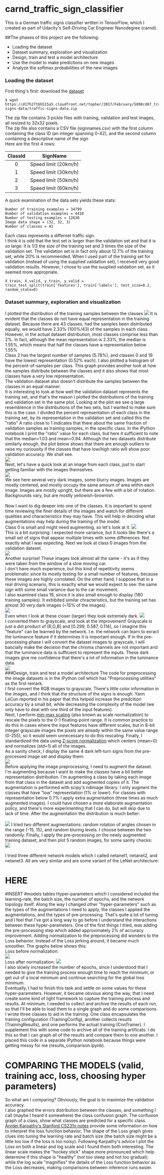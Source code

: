 # carnd_traffic_sign_classifier
This is a German traffic signs classifier written in TensorFlow, which I created as part of Udacity's Self-Driving Car Engineer Nanodegree (carnd).

##The phases of this project are the following:

* Loading the dataset
* Dataset summary, exploration and visualization
* Design, train and test a model architecture
* Use the model to make predictions on new images
* Analyze the softmax probabilities of the new images

### Loading the dataset
First thing's first: download the [dataset](https://d17h27t6h515a5.cloudfront.net/topher/2017/February/5898cd6f_traffic-signs-data/traffic-signs-data.zip)
```
$ wget https://d17h27t6h515a5.cloudfront.net/topher/2017/February/5898cd6f_traffic-signs-data/traffic-signs-data.zip
```
The zip file contains 3 pickle files with training, validation and test images, all resized to 32x32 pixels.<br>
The zip file also contains a CSV file (signnames.csv) with the first column containing the class ID (an integer spanning 0-42), and the second column containing a descriptive name of the sign<br>
Here are the first 4 rows:

| ClassId| SignName    |
| :-----:|-------------|
| 0      | Speed limit (20km/h) |
| 1      | Speed limit (30km/h) |
| 2      | Speed limit (50km/h) |
| 3      | Speed limit (60km/h) |

A quick examination of the data sets yields these stats:
```
Number of training examples = 34799
Number of validation examples = 4410
Number of testing examples = 12630
Image data shape = (32, 32, 3)
Number of classes = 43
```
Each class represents a differnet traffic sign.<br>
I think it is odd that the test set is larger than the validation set and that it is <i>so</i> large: it is 1/3 the size of the training set and 3 times the size of the validation set.  The validation set is in fact only about 12.7% of the training set, while 20% is recommended.  When I used part of the training set for validation (instead of using the supplied validation set), I received very good validation results.  However, I chose to use the suuplied validation set, as it seemed more appropriate.
```
X_train, X_valid, y_train, y_valid = train_test_split(train['features'], train['labels'], test_size=0.2, random_state=0)
```
### Dataset summary, exploration and visualization
I plotted the distribution of the training samples between the classes
![](datasets_distribution.png)
It is evident that the classes do not have equal representation in the training dataset.  Because there are 43 classes, had the samples been distributed equally, we would have 2.33% (100%/43) of the samples in each class.  However, in the actual dataset distribution, most classes comprise less than 2%.  In fact, although the mean representation is 2.33%, the median is 1.55%, which means that half the classes have a representation below 1.55%<br>
Class 2 has the largest number of samples (5.78%), and classes 0 and 19 have the lowest representation (0.52% each).  I also plotted a histogram of the percent-of-samples per class.  This graph provides another look at how the samples distribute between the classes and it also shows that most classes have a very low representation.<br>
The validation dataset also doesn't distribute the samples between the classes in an equal manner.  
It is interesting to look at how well the validation dataset represents the training set, and that's the reason I plotted the distributions of the training and validation set in the same plot.  Looking at the plot we see q large resemblence in the distributions of the two sets, but I wanted to make sure this is the case.  I divided the percent representation of each class in the training set, by its representation in the validation set and called this the "ratio"  A ratio close to 1 indicates that there about the same fraction of validation samples as training samples, in the specific class.  In the iPython notebook I print the "ratio" value for each class, but here it sufficient to note that the median=1.03  and mean=0.94.  Although the two datasets distribute similarly enough, the plot below shows that there are enough outliers to raise my curiousity if the classes that have low/high ratio will show poor validation accuracy.  We shall see.<br>
![](valid_train_per_class.png)
<br>
Next, let's have a quick look at an image from each class, just to start getting familiar with the images themselves.<br>
![](class_signs.png)
<br>
We see here several very dark images, some blurry images.  Images are mostly centered, and mostly occupy the same amount of area within each image.  Images are mostly upright, but there are a few with a bit of rotation.  Backgrounds vary, but are mostly yellowish-brownish.<br>
<br>
Now I want to dig deeper into one of the classes.  It is important to spend time reviewing the finer details of the images and watch for different qualities and characteristics they may have.  This will help in deciding what augmentations may help during the training of the model.<br>
Class 0 is small and might need augmenting, so let's look at it.
![](class_0_training.png)
<br>
This is a bit surprising: I expected more variance, but it looks like there's a small set of signs that appear multiple times with some differences.  Not exactly what I was expecting.
Next we look at class 0 images from the validation dataset.  
![](class_0_validation.png)
<br>
Another surprise!  These images look almost all the same - it's as if they were taken from the window of a slow moving car.<br>
I don't have much experience, but this kind of repetitivity seems problematic since its mostly testing for a small number of features, because these images are highly corrolated.  On the other hand, I suppose that in a real driving scenario, this is exaclty what we would expect to see: the same sign with some small variance due to the car movement.
<br>
I also examined class 19, since it is also small enough to display (180 training samples).  It exhibited similar chracteristics, but the training set has almost 30 very dark images (~15% of the images).  
![](class_19_training.png)
<br>
Even when I look at these closer (larger) they look extremely dark.
![](class_19_training_dark_closeup.png)
<br>
I converted them to grayscale, and look at the improvement!  Grayscale is just a dot product of [R,G,B] and [0.299, 0.587, 0.114], so I imagine this "feature" can be learned by the network.  I.e. the network can learn to exract the luminance feature if it determines it is important enough.  If in the pre-processing phase I will convert the dataset images to grayscale, I will bascially make the decision that the chroma channels are not important and that the luminance data is sufficient to represent the inputs.  These dark images give me confidence that there's a lot of information in the luminance data.
<br>
![](class_19_training_dark_grayscale.png)
<br>
###Design, train and test a model architecture
The code for preprocessing the image datasets is in the iPython cell which has "Preprocessing utilities" as the first remark.<br>
I first convert the RGB images to grayscale.  There's little color information in the images, and I think that the structure of the signs is enough. Yann LeCun reported in his paper that this helped increase the predcition accuracy by a small bit, while decreasing the complexity of the model (we only have to deal with one third of the input features).<br>
Next, I perform [min-max scaling](http://sebastianraschka.com/Articles/2014_about_feature_scaling.html#about-min-max-scaling) (also known as scale normalization) to rescale the pixels to the 0-1 floating-point range.  It is common practice to do this in cases where the input features have different scales, but in 8-bit integer grayscale images the pixels are already within the same value range (0-255), so it would seem unnecessary to do this rescaling.  Finally, I standardized the data using [Z-score normalization](http://lamda.nju.edu.cn/weixs/project/CNNTricks/CNNTricks.html) which centers (mean=0) and normalizes (std=1) all of the images.<br>
As a sanity check, I display the same 4 dark left-turn signs from the pre-processed image set and display them:<br>
![](class_19_training_preprocessing_.png)
<br>
Before applying the image preprocessing, I need to augment the dataset.  I'm augmenting because I want to make the classes have a bit better representation distribution.  I'm augmenting a class by taking each image from that class in the dataset and add augmented copies of it.
The augmentation is performed with scipy's ndimage library.  I only augment the classes that have "low" representation (1% or lower).  For classes with representation below 0.7% I apply extra augmentation (three times as much augmented images).  I could have chosen a more elaborate augmentation policy, and there's more experimenting that I can do, but will skip due to lack of time.  After the augmentation the distribution is much better:<br><br>
![](augmented_training_distribution.png)
I tried two different augmentations: random rotation of angles chosen in the range {-15, 15}, and random bluring levels.  I choose between the two randomly.
Finally, I apply the pre-processing on the newly augmented training dataset, and then plot 5 random images, for some sanity checks:<br>
![](sample_augmented_training.png)
<br><br>
I tried three different network models which I called netanet1, netanet2, and netanet3.  All are very similar and are some variant of the LeNet architecture:<br>
# HERE
#INSERT
#models tables
Hyper-parameters which I considered included the learning-rate, the batch size, the number of epochs, and the network topology itself. Along the way I changed other "hyper-parameters" such as the types of the augmentations I need to apply, the classes I applied the augmentations, and the types of pre-processing.  That's quite a lot of tuning and I feel that I've got a long way to go before I understand the interactions between these hyper-parameters.  One of the first things I tried, was adding the pre-processing step which added approximately 2% of accuracy improvement.  Adding normalization to the preprocessing did wonders to the Loss behavior.  Instead of the Loss jerking around, it became much smoother.  The graphs below shows this:<br>
Loss before normalization:
<br>
![](loss_before_normalization.png)
<br>
Loss after normalization:
![](loss_after_normalization.png)
<br>
I also slowly increased the number of epochs, since I understood that I needed to give the training process enough time to reach the minimum, or get out of a local minimum and continue searching for the global loss minimum.
<br>
Eventually, I had to finish this task and settle on some values for these hyper-parameters.  However, it became obvious along the way, that I need create some kind of light framework to capture the training process and results.  At minimum, I needed to collect and archive the results of each run, so that I'll be able to load them to a single graph and do some comparisons.<br>
I wrote three classes to aid in the training.  One class encapsulates the training configuration (TrainingConfig), another collects results (TrainingResults), and one performs the actual training (CnnTrainer).  I supplement this with some code to archive all of the training artificats.  I do this so that I can graph all of the results and compare them to one another.  I placed this code in a separate IPython notebook because things were getting messy for me (results_comparison.ipynb).<br>
# COMPARING THE MODELS (valid, training acc, loss, choosing hyper parameters)
So what am I comparing?  Obviously, the goal is to maximize the validation accuracy.  
I also graphed the errors distribution between the classes, and something I call (maybe I heard it somewhere) the class confusion graph.  The confusion graph of a class, show what classes are predicted for a specific class.<br>
[Anrdej Karpathy's Stanford CS231n notes](http://cs231n.github.io/neural-networks-3/#loss) provide some information on how to interpret the loss function behavior.  The shape of the Loss graph gives clues into tuning the learning rate and batch size (the batch size might be a little too low if the loss is too noisy).  Following Karpathy's advice I plot the Loss on both a linear and log scale and I found them both interesting.  The linear scale makes the "hockey stick" shape more pronounced which help determine if this shape is "healthy" (not too steep and not too gradual); while the log scale "magnifies" the details of the Loss function behavior as the Loss decreases, making comparisons between inference runs easier.

